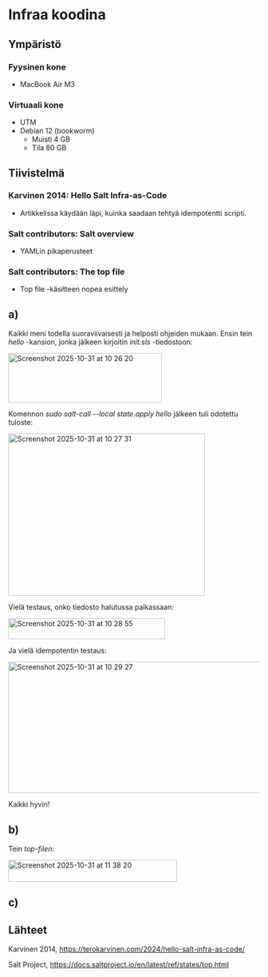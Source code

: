 # Infraa koodina

## Ympäristö

### Fyysinen kone

- MacBook Air M3

### Virtuaali kone

- UTM
- Debian 12 (bookworm)
  - Muisti 4 GB
  - Tila 80 GB


## Tiivistelmä

### Karvinen 2014: Hello Salt Infra-as-Code
- Artikkelissa käydään läpi, kuinka saadaan tehtyä idempotentti scripti.

### Salt contributors: Salt overview
- YAMLin pikaperusteet

### Salt contributors: The top file
- Top file -käsitteen nopea esittely
  
## a)

Kaikki meni todella suoraviivaisesti ja helposti ohjeiden mukaan. Ensin tein *hello* -kansion, jonka jälkeen kirjoitin *init.sls* -tiedostoon:

<img width="308" height="99" alt="Screenshot 2025-10-31 at 10 26 20" src="https://github.com/user-attachments/assets/e734f4ef-4e49-44cc-8e4d-5c196969b93d" />

Komennon *sudo salt-call --local state.apply hello* jälkeen tuli odotettu tuloste:

<img width="394" height="325" alt="Screenshot 2025-10-31 at 10 27 31" src="https://github.com/user-attachments/assets/f3018220-757c-4ffb-9492-e1990b431753" />

Vielä testaus, onko tiedosto halutussa paikassaan:

<img width="314" height="42" alt="Screenshot 2025-10-31 at 10 28 55" src="https://github.com/user-attachments/assets/6104539a-0ed4-4629-b6ec-6c3725a416b9" />

Ja vielä idempotentin testaus:

<img width="533" height="263" alt="Screenshot 2025-10-31 at 10 29 27" src="https://github.com/user-attachments/assets/c929cd09-dbb1-4081-a186-7c06719aaf75" />

Kaikki hyvin!

## b)

Tein *top-filen*:

<img width="338" height="44" alt="Screenshot 2025-10-31 at 11 38 20" src="https://github.com/user-attachments/assets/2bca9787-2c12-454d-bd92-a0c90139cae2" />

## c)

## Lähteet

Karvinen 2014, https://terokarvinen.com/2024/hello-salt-infra-as-code/

Salt Project, https://docs.saltproject.io/en/latest/ref/states/top.html

